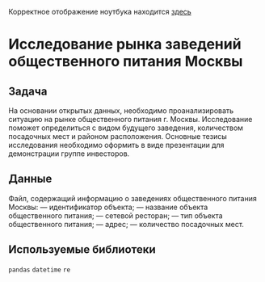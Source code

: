 Корректное отображение ноутбука находится [здесь](https://nbviewer.org/github/egormusalimov/Yandex-Practicum/blob/main/food_market/food_market%20%281%29.ipynb)
# Исследование рынка заведений общественного питания Москвы
## Задача
На основании открытых данных, необходимо проанализировать ситуацию на рынке общественного питания г. Москвы. Исследование поможет определиться с видом будущего заведения, количеством посадочных мест и районом расположения. Основные тезисы исследования необходимо оформить в виде презентации для демонстрации группе инвесторов.

## Данные
Файл, содержащий информацию о заведениях общественного питания Москвы:
— идентификатор объекта;
— название объекта общественного питания;
— сетевой ресторан;
— тип объекта общественного питания;
— адрес;
— количество посадочных мест.

## Используемые библиотеки
`pandas` `datetime` `re` 
